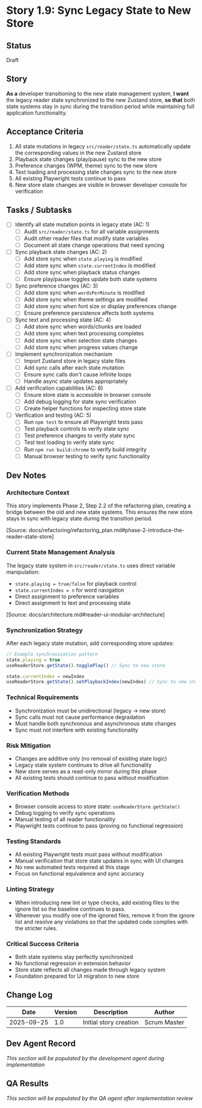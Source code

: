 # Story 1.9: Sync Legacy State to New Store

## Status
Draft

## Story
**As a** developer transitioning to the new state management system,
**I want** the legacy reader state synchronized to the new Zustand store,
**so that** both state systems stay in sync during the transition period while maintaining full application functionality.

## Acceptance Criteria
1. All state mutations in legacy `src/reader/state.ts` automatically update the corresponding values in the new Zustand store
2. Playback state changes (play/pause) sync to the new store
3. Preference changes (WPM, theme) sync to the new store
4. Text loading and processing state changes sync to the new store
5. All existing Playwright tests continue to pass
6. New store state changes are visible in browser developer console for verification

## Tasks / Subtasks
- [ ] Identify all state mutation points in legacy state (AC: 1)
  - [ ] Audit `src/reader/state.ts` for all variable assignments
  - [ ] Audit other reader files that modify state variables
  - [ ] Document all state change operations that need syncing
- [ ] Sync playback state changes (AC: 2)
  - [ ] Add store sync when `state.playing` is modified
  - [ ] Add store sync when `state.currentIndex` is modified
  - [ ] Add store sync when playback status changes
  - [ ] Ensure play/pause toggles update both state systems
- [ ] Sync preference changes (AC: 3)
  - [ ] Add store sync when `wordsPerMinute` is modified
  - [ ] Add store sync when theme settings are modified
  - [ ] Add store sync when font size or display preferences change
  - [ ] Ensure preference persistence affects both systems
- [ ] Sync text and processing state (AC: 4)
  - [ ] Add store sync when words/chunks are loaded
  - [ ] Add store sync when text processing completes
  - [ ] Add store sync when selection state changes
  - [ ] Add store sync when progress values change
- [ ] Implement synchronization mechanism
  - [ ] Import Zustand store in legacy state files
  - [ ] Add sync calls after each state mutation
  - [ ] Ensure sync calls don't cause infinite loops
  - [ ] Handle async state updates appropriately
- [ ] Add verification capabilities (AC: 6)
  - [ ] Ensure store state is accessible in browser console
  - [ ] Add debug logging for state sync verification
  - [ ] Create helper functions for inspecting store state
- [ ] Verification and testing (AC: 5)
  - [ ] Run `npm test` to ensure all Playwright tests pass
  - [ ] Test playback controls to verify state sync
  - [ ] Test preference changes to verify state sync
  - [ ] Test text loading to verify state sync
  - [ ] Run `npm run build:chrome` to verify build integrity
  - [ ] Manual browser testing to verify sync functionality

## Dev Notes

### Architecture Context
This story implements Phase 2, Step 2.2 of the refactoring plan, creating a bridge between the old and new state systems. This ensures the new store stays in sync with legacy state during the transition period.

[Source: docs/refactoring/refactoring_plan.md#phase-2-introduce-the-reader-state-store]

### Current State Management Analysis
The legacy state system in `src/reader/state.ts` uses direct variable manipulation:
- `state.playing = true/false` for playback control
- `state.currentIndex = n` for word navigation
- Direct assignment to preference variables
- Direct assignment to text and processing state

[Source: docs/architecture.md#reader-ui-modular-architecture]

### Synchronization Strategy
After each legacy state mutation, add corresponding store updates:
```typescript
// Example synchronization pattern
state.playing = true
useReaderStore.getState().togglePlay() // Sync to new store

state.currentIndex = newIndex
useReaderStore.getState().setPlaybackIndex(newIndex) // Sync to new store
```

### Technical Requirements
- Synchronization must be unidirectional (legacy → new store)
- Sync calls must not cause performance degradation
- Must handle both synchronous and asynchronous state changes
- Sync must not interfere with existing functionality

### Risk Mitigation
- Changes are additive only (no removal of existing state logic)
- Legacy state system continues to drive all functionality
- New store serves as a read-only mirror during this phase
- All existing tests should continue to pass without modification

### Verification Methods
- Browser console access to store state: `useReaderStore.getState()`
- Debug logging to verify sync operations
- Manual testing of all reader functionality
- Playwright tests continue to pass (proving no functional regression)

### Testing Standards
- All existing Playwright tests must pass without modification
- Manual verification that store state updates in sync with UI changes
- No new automated tests required at this stage
- Focus on functional equivalence and sync accuracy

### Linting Strategy
- When introducing new lint or type checks, add existing files to the ignore list so the baseline continues to pass.
- Whenever you modify one of the ignored files, remove it from the ignore list and resolve any violations so that the updated code complies with the stricter rules.

### Critical Success Criteria
- Both state systems stay perfectly synchronized
- No functional regression in extension behavior
- Store state reflects all changes made through legacy system
- Foundation prepared for UI migration to new store

## Change Log
| Date | Version | Description | Author |
|------|---------|-------------|--------|
| 2025-09-25 | 1.0 | Initial story creation | Scrum Master |

## Dev Agent Record
*This section will be populated by the development agent during implementation*

## QA Results
*This section will be populated by the QA agent after implementation review*